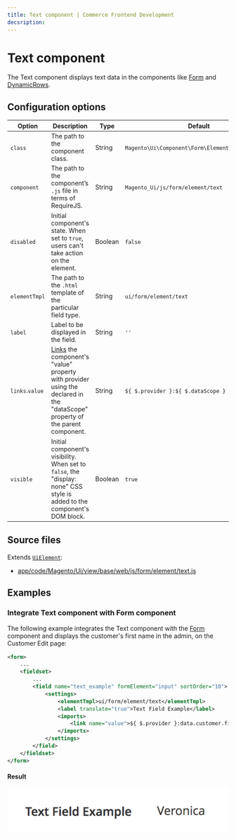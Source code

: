 ```yaml
---
title: Text component | Commerce Frontend Development
decsription:
---
```


# Text component

The Text component displays text data in the components like [Form](form.html) and [DynamicRows](dynamicrows.html).

## Configuration options

| Option | Description | Type | Default |
| --- | --- | --- | --- |
| `class` | The path to the component class. | String | `Magento\Ui\Component\Form\Element\DataType\Text` |
| `component` | The path to the component’s `.js` file in terms of RequireJS. | String | `Magento_Ui/js/form/element/text` |
| `disabled` | Initial component's state. When set to `true`, users can't take action on the element. | Boolean | `false` |
| `elementTmpl` | The path to the `.html` template of the particular field type. | String | `ui/form/element/text` |
| `label` | Label to be displayed in the field. | String | `''` |
| `links`.`value` | [Links](concepts/linking.md) the component's "value" property with provider using the declared in the "dataScope" property of the parent component. | String | `${ $.provider }:${ $.dataScope }` |
| `visible` | Initial component's visibility. When set to `false`, the "display: none" CSS style is added to the component's DOM block. | Boolean | `true` |

## Source files

Extends [`UiElement`](concepts/element.md):

-  [app/code/Magento/Ui/view/base/web/js/form/element/text.js](https://github.com/magento/magento2/blob/2.4/app/code/Magento/Ui/view/base/web/js/form/element/text.js)

## Examples

### Integrate Text component with Form component

The following example integrates the Text component with the [Form](form.html) component and displays the customer's first name in the admin, on the Customer Edit page:

```xml
<form>
    ...
    <fieldset>
        ...
        <field name="text_example" formElement="input" sortOrder="10">
            <settings>
                <elementTmpl>ui/form/element/text</elementTmpl>
                <label translate="true">Text Field Example</label>
                <imports>
                    <link name="value">${ $.provider }:data.customer.firstname</link>
                </imports>
            </settings>
        </field>
    </fieldset>
</form>
```

#### Result

![Text Component example](../_images/ui-components/ui-text-result.png)
